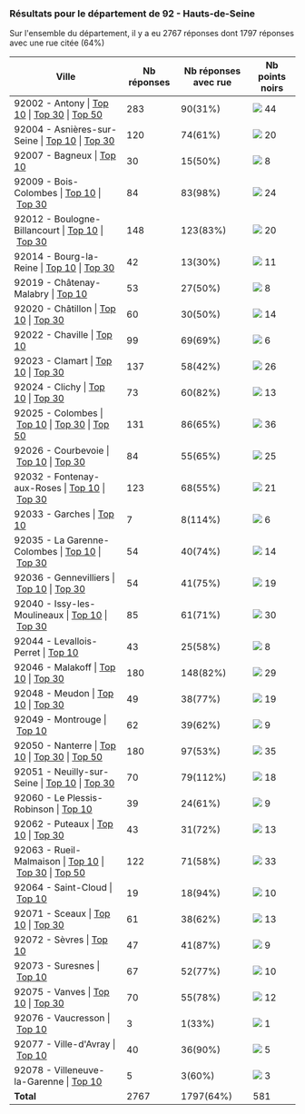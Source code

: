 ### Résultats pour le département de 92 - Hauts-de-Seine

Sur l'ensemble du département, il y a eu 2767 réponses dont 1797 réponses avec une rue citée (64%)

| Ville | Nb réponses | Nb réponses avec rue | Nb points noirs |
|-------------|-------------|----------------------|-----------------|
|92002 - Antony&nbsp;&#124;&nbsp;<a href='92002 - Antony_top10.md'>Top 10</a>&nbsp;&#124;&nbsp;<a href='92002 - Antony_top30.md'>Top 30</a>&nbsp;&#124;&nbsp;<a href='92002 - Antony_top44.md'>Top 50</a>|283|90(31%)|<img src="../../img/bar_7.gif" />&nbsp;44|
|92004 - Asnières-sur-Seine&nbsp;&#124;&nbsp;<a href='92004 - Asnières-sur-Seine_top10.md'>Top 10</a>&nbsp;&#124;&nbsp;<a href='92004 - Asnières-sur-Seine_top20.md'>Top 30</a>|120|74(61%)|<img src="../../img/bar_3.gif" />&nbsp;20|
|92007 - Bagneux&nbsp;&#124;&nbsp;<a href='92007 - Bagneux_top8.md'>Top 10</a>|30|15(50%)|<img src="../../img/bar_1.gif" />&nbsp;8|
|92009 - Bois-Colombes&nbsp;&#124;&nbsp;<a href='92009 - Bois-Colombes_top10.md'>Top 10</a>&nbsp;&#124;&nbsp;<a href='92009 - Bois-Colombes_top24.md'>Top 30</a>|84|83(98%)|<img src="../../img/bar_4.gif" />&nbsp;24|
|92012 - Boulogne-Billancourt&nbsp;&#124;&nbsp;<a href='92012 - Boulogne-Billancourt_top10.md'>Top 10</a>&nbsp;&#124;&nbsp;<a href='92012 - Boulogne-Billancourt_top20.md'>Top 30</a>|148|123(83%)|<img src="../../img/bar_3.gif" />&nbsp;20|
|92014 - Bourg-la-Reine&nbsp;&#124;&nbsp;<a href='92014 - Bourg-la-Reine_top10.md'>Top 10</a>&nbsp;&#124;&nbsp;<a href='92014 - Bourg-la-Reine_top11.md'>Top 30</a>|42|13(30%)|<img src="../../img/bar_1.gif" />&nbsp;11|
|92019 - Châtenay-Malabry&nbsp;&#124;&nbsp;<a href='92019 - Châtenay-Malabry_top8.md'>Top 10</a>|53|27(50%)|<img src="../../img/bar_1.gif" />&nbsp;8|
|92020 - Châtillon&nbsp;&#124;&nbsp;<a href='92020 - Châtillon_top10.md'>Top 10</a>&nbsp;&#124;&nbsp;<a href='92020 - Châtillon_top14.md'>Top 30</a>|60|30(50%)|<img src="../../img/bar_2.gif" />&nbsp;14|
|92022 - Chaville&nbsp;&#124;&nbsp;<a href='92022 - Chaville_top6.md'>Top 10</a>|99|69(69%)|<img src="../../img/bar_1.gif" />&nbsp;6|
|92023 - Clamart&nbsp;&#124;&nbsp;<a href='92023 - Clamart_top10.md'>Top 10</a>&nbsp;&#124;&nbsp;<a href='92023 - Clamart_top26.md'>Top 30</a>|137|58(42%)|<img src="../../img/bar_4.gif" />&nbsp;26|
|92024 - Clichy&nbsp;&#124;&nbsp;<a href='92024 - Clichy_top10.md'>Top 10</a>&nbsp;&#124;&nbsp;<a href='92024 - Clichy_top13.md'>Top 30</a>|73|60(82%)|<img src="../../img/bar_2.gif" />&nbsp;13|
|92025 - Colombes&nbsp;&#124;&nbsp;<a href='92025 - Colombes_top10.md'>Top 10</a>&nbsp;&#124;&nbsp;<a href='92025 - Colombes_top30.md'>Top 30</a>&nbsp;&#124;&nbsp;<a href='92025 - Colombes_top36.md'>Top 50</a>|131|86(65%)|<img src="../../img/bar_6.gif" />&nbsp;36|
|92026 - Courbevoie&nbsp;&#124;&nbsp;<a href='92026 - Courbevoie_top10.md'>Top 10</a>&nbsp;&#124;&nbsp;<a href='92026 - Courbevoie_top25.md'>Top 30</a>|84|55(65%)|<img src="../../img/bar_4.gif" />&nbsp;25|
|92032 - Fontenay-aux-Roses&nbsp;&#124;&nbsp;<a href='92032 - Fontenay-aux-Roses_top10.md'>Top 10</a>&nbsp;&#124;&nbsp;<a href='92032 - Fontenay-aux-Roses_top21.md'>Top 30</a>|123|68(55%)|<img src="../../img/bar_3.gif" />&nbsp;21|
|92033 - Garches&nbsp;&#124;&nbsp;<a href='92033 - Garches_top6.md'>Top 10</a>|7|8(114%)|<img src="../../img/bar_1.gif" />&nbsp;6|
|92035 - La Garenne-Colombes&nbsp;&#124;&nbsp;<a href='92035 - La Garenne-Colombes_top10.md'>Top 10</a>&nbsp;&#124;&nbsp;<a href='92035 - La Garenne-Colombes_top14.md'>Top 30</a>|54|40(74%)|<img src="../../img/bar_2.gif" />&nbsp;14|
|92036 - Gennevilliers&nbsp;&#124;&nbsp;<a href='92036 - Gennevilliers_top10.md'>Top 10</a>&nbsp;&#124;&nbsp;<a href='92036 - Gennevilliers_top19.md'>Top 30</a>|54|41(75%)|<img src="../../img/bar_3.gif" />&nbsp;19|
|92040 - Issy-les-Moulineaux&nbsp;&#124;&nbsp;<a href='92040 - Issy-les-Moulineaux_top10.md'>Top 10</a>&nbsp;&#124;&nbsp;<a href='92040 - Issy-les-Moulineaux_top30.md'>Top 30</a>|85|61(71%)|<img src="../../img/bar_5.gif" />&nbsp;30|
|92044 - Levallois-Perret&nbsp;&#124;&nbsp;<a href='92044 - Levallois-Perret_top8.md'>Top 10</a>|43|25(58%)|<img src="../../img/bar_1.gif" />&nbsp;8|
|92046 - Malakoff&nbsp;&#124;&nbsp;<a href='92046 - Malakoff_top10.md'>Top 10</a>&nbsp;&#124;&nbsp;<a href='92046 - Malakoff_top29.md'>Top 30</a>|180|148(82%)|<img src="../../img/bar_4.gif" />&nbsp;29|
|92048 - Meudon&nbsp;&#124;&nbsp;<a href='92048 - Meudon_top10.md'>Top 10</a>&nbsp;&#124;&nbsp;<a href='92048 - Meudon_top19.md'>Top 30</a>|49|38(77%)|<img src="../../img/bar_3.gif" />&nbsp;19|
|92049 - Montrouge&nbsp;&#124;&nbsp;<a href='92049 - Montrouge_top9.md'>Top 10</a>|62|39(62%)|<img src="../../img/bar_1.gif" />&nbsp;9|
|92050 - Nanterre&nbsp;&#124;&nbsp;<a href='92050 - Nanterre_top10.md'>Top 10</a>&nbsp;&#124;&nbsp;<a href='92050 - Nanterre_top30.md'>Top 30</a>&nbsp;&#124;&nbsp;<a href='92050 - Nanterre_top35.md'>Top 50</a>|180|97(53%)|<img src="../../img/bar_6.gif" />&nbsp;35|
|92051 - Neuilly-sur-Seine&nbsp;&#124;&nbsp;<a href='92051 - Neuilly-sur-Seine_top10.md'>Top 10</a>&nbsp;&#124;&nbsp;<a href='92051 - Neuilly-sur-Seine_top18.md'>Top 30</a>|70|79(112%)|<img src="../../img/bar_3.gif" />&nbsp;18|
|92060 - Le Plessis-Robinson&nbsp;&#124;&nbsp;<a href='92060 - Le Plessis-Robinson_top9.md'>Top 10</a>|39|24(61%)|<img src="../../img/bar_1.gif" />&nbsp;9|
|92062 - Puteaux&nbsp;&#124;&nbsp;<a href='92062 - Puteaux_top10.md'>Top 10</a>&nbsp;&#124;&nbsp;<a href='92062 - Puteaux_top13.md'>Top 30</a>|43|31(72%)|<img src="../../img/bar_2.gif" />&nbsp;13|
|92063 - Rueil-Malmaison&nbsp;&#124;&nbsp;<a href='92063 - Rueil-Malmaison_top10.md'>Top 10</a>&nbsp;&#124;&nbsp;<a href='92063 - Rueil-Malmaison_top30.md'>Top 30</a>&nbsp;&#124;&nbsp;<a href='92063 - Rueil-Malmaison_top33.md'>Top 50</a>|122|71(58%)|<img src="../../img/bar_5.gif" />&nbsp;33|
|92064 - Saint-Cloud&nbsp;&#124;&nbsp;<a href='92064 - Saint-Cloud_top10.md'>Top 10</a>|19|18(94%)|<img src="../../img/bar_1.gif" />&nbsp;10|
|92071 - Sceaux&nbsp;&#124;&nbsp;<a href='92071 - Sceaux_top10.md'>Top 10</a>&nbsp;&#124;&nbsp;<a href='92071 - Sceaux_top13.md'>Top 30</a>|61|38(62%)|<img src="../../img/bar_2.gif" />&nbsp;13|
|92072 - Sèvres&nbsp;&#124;&nbsp;<a href='92072 - Sèvres_top9.md'>Top 10</a>|47|41(87%)|<img src="../../img/bar_1.gif" />&nbsp;9|
|92073 - Suresnes&nbsp;&#124;&nbsp;<a href='92073 - Suresnes_top10.md'>Top 10</a>|67|52(77%)|<img src="../../img/bar_1.gif" />&nbsp;10|
|92075 - Vanves&nbsp;&#124;&nbsp;<a href='92075 - Vanves_top10.md'>Top 10</a>&nbsp;&#124;&nbsp;<a href='92075 - Vanves_top12.md'>Top 30</a>|70|55(78%)|<img src="../../img/bar_2.gif" />&nbsp;12|
|92076 - Vaucresson&nbsp;&#124;&nbsp;<a href='92076 - Vaucresson_top1.md'>Top 10</a>|3|1(33%)|<img src="../../img/bar_0.gif" />&nbsp;1|
|92077 - Ville-d'Avray&nbsp;&#124;&nbsp;<a href='92077 - Ville-d_Avray_top5.md'>Top 10</a>|40|36(90%)|<img src="../../img/bar_0.gif" />&nbsp;5|
|92078 - Villeneuve-la-Garenne&nbsp;&#124;&nbsp;<a href='92078 - Villeneuve-la-Garenne_top3.md'>Top 10</a>|5|3(60%)|<img src="../../img/bar_0.gif" />&nbsp;3|
| **Total** |2767|1797(64%)|581|
